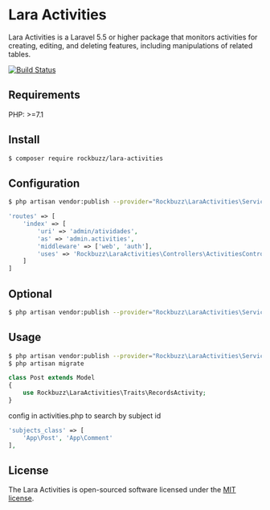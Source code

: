 # Lara Activities

Lara Activities is a Laravel 5.5 or higher package that monitors activities for creating, editing, and deleting features, including manipulations of related tables.

[![Build Status](https://travis-ci.org/rockbuzz/lara-activities.svg?branch=master)](https://travis-ci.org/rockbuzz/lara-activities)

## Requirements

PHP: >=7.1

## Install

```bash
$ composer require rockbuzz/lara-activities
```

## Configuration

```bash
$ php artisan vendor:publish --provider="Rockbuzz\LaraActivities\ServiceProvider" --tag=config
```
```php
'routes' => [
    'index' => [
        'uri' => 'admin/atividades',
        'as' => 'admin.activities',
        'middleware' => ['web', 'auth'],
        'uses' => 'Rockbuzz\LaraActivities\Controllers\ActivitiesController@index'
    ]
]
```

## Optional

```bash
$ php artisan vendor:publish --provider="Rockbuzz\LaraActivities\ServiceProvider" --tag=views
```

## Usage

```bash
$ php artisan vendor:publish --provider="Rockbuzz\LaraActivities\ServiceProvider" --tag=migrations
$ php artisan migrate
```

```php
class Post extends Model
{
    use Rockbuzz\LaraActivities\Traits\RecordsActivity;
}
```

config in activities.php to search by subject id
```php
'subjects_class' => [
    'App\Post', 'App\Comment'
],
```

## License

The Lara Activities is open-sourced software licensed under the [MIT license](https://opensource.org/licenses/MIT).